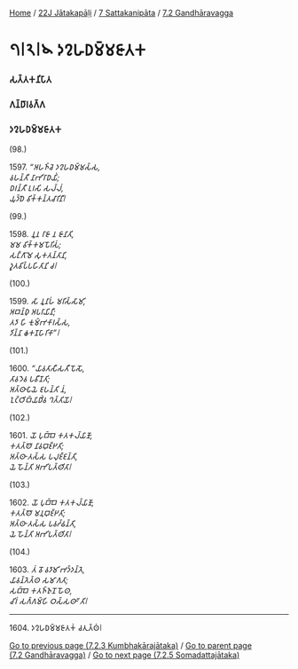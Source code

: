 
[Home](/) / [22J Jātakapāḷi](../../../22J.md) / [7 Sattakanipāta](../../7.md) / [7.2 Gandhāravagga](../7.2.md)

# 𑁭𑁇𑁨𑁇𑁪 𑀤𑀍𑀳𑀥𑀫𑁆𑀫𑀚𑀸𑀢𑀓

### 𑀲𑀢𑁆𑀢𑀓𑀦𑀺𑀧𑀸𑀢

### 𑀕𑀦𑁆𑀥𑀸𑀭𑀯𑀕𑁆𑀕

### 𑀤𑀍𑀳𑀥𑀫𑁆𑀫𑀚𑀸𑀢𑀓

(98.)

1597\. _“𑀅𑀳𑀜𑁆𑀘𑁂 𑀤𑀍𑀳𑀥𑀫𑁆𑀫𑀲𑁆𑀲,_  
_𑀯𑀳𑀦𑁆𑀢𑀻 𑀦𑀸𑀪𑀺𑀭𑀸𑀥𑀬𑀺𑀁;_  
_𑀥𑀭𑀦𑁆𑀢𑀻 𑀉𑀭𑀲𑀺 𑀲𑀮𑁆𑀮𑀁,_  
_𑀬𑀼𑀤𑁆𑀥𑁂 𑀯𑀺𑀓𑁆𑀓𑀦𑁆𑀢𑀘𑀸𑀭𑀺𑀦𑀻𑁇_  


(99.)

1598\. _𑀦𑀽𑀦 𑀭𑀸𑀚𑀸 𑀦 𑀚𑀸𑀦𑀸𑀢𑀺,_  
_𑀫𑀫 𑀯𑀺𑀓𑁆𑀓𑀫𑀧𑁄𑀭𑀺𑀲𑀁;_  
_𑀲𑀗𑁆𑀕𑀸𑀫𑁂 𑀲𑀼𑀓𑀢𑀦𑁆𑀢𑀸𑀦𑀺,_  
_𑀤𑀽𑀢𑀯𑀺𑀧𑁆𑀧𑀳𑀺𑀢𑀸𑀦𑀺 𑀘𑁇_  


(100.)

1599\. _𑀲𑀸 𑀦𑀽𑀦𑀸𑀳𑀁 𑀫𑀭𑀺𑀲𑁆𑀲𑀸𑀫𑀺,_  
_𑀅𑀩𑀦𑁆𑀥𑀼 𑀅𑀧𑀭𑀸𑀬𑀺𑀦𑀻;_  
_𑀢𑀤𑀸 𑀳𑀺 𑀓𑀼𑀫𑁆𑀪𑀓𑀸𑀭𑀲𑁆𑀲,_  
_𑀤𑀺𑀦𑁆𑀦𑀸 𑀙𑀓𑀡𑀳𑀸𑀭𑀺𑀓𑀸”𑁇_  


(101.)

1600\. _“𑀬𑀸𑀯𑀢𑀸𑀲𑀻𑀲𑀢𑀻 𑀧𑁄𑀲𑁄,_  
_𑀢𑀸𑀯𑀤𑁂𑀯 𑀧𑀯𑀻𑀡𑀢𑀺;_  
_𑀅𑀢𑁆𑀣𑀸𑀧𑀸𑀬𑁂 𑀚𑀳𑀦𑁆𑀢𑀺 𑀦𑀁,_  
_𑀑𑀝𑁆𑀞𑀺𑀩𑁆𑀬𑀸𑀥𑀺𑀁𑀯 𑀔𑀢𑁆𑀢𑀺𑀬𑁄𑁇_  


(102.)

1601\. _𑀬𑁄 𑀧𑀼𑀩𑁆𑀩𑁂 𑀓𑀢𑀓𑀮𑁆𑀬𑀸𑀡𑁄,_  
_𑀓𑀢𑀢𑁆𑀣𑁄 𑀦𑀸𑀯𑀩𑀼𑀚𑁆𑀛𑀢𑀺;_  
_𑀅𑀢𑁆𑀣𑀸 𑀢𑀲𑁆𑀲 𑀧𑀮𑀼𑀚𑁆𑀚𑀦𑁆𑀢𑀺,_  
_𑀬𑁂 𑀳𑁄𑀦𑁆𑀢𑀺 𑀅𑀪𑀺𑀧𑀢𑁆𑀣𑀺𑀢𑀸𑁇_  


(103.)

1602\. _𑀬𑁄 𑀧𑀼𑀩𑁆𑀩𑁂 𑀓𑀢𑀓𑀮𑁆𑀬𑀸𑀡𑁄,_  
_𑀓𑀢𑀢𑁆𑀣𑁄 𑀫𑀦𑀼𑀩𑀼𑀚𑁆𑀛𑀢𑀺;_  
_𑀅𑀢𑁆𑀣𑀸 𑀢𑀲𑁆𑀲 𑀧𑀯𑀟𑁆𑀠𑀦𑁆𑀢𑀺,_  
_𑀬𑁂 𑀳𑁄𑀦𑁆𑀢𑀺 𑀅𑀪𑀺𑀧𑀢𑁆𑀣𑀺𑀢𑀸𑁇_  


(104.)

1603\. _𑀢𑀁 𑀯𑁄 𑀯𑀤𑀸𑀫𑀺 𑀪𑀤𑁆𑀤𑀦𑁆𑀢𑁂,_  
_𑀬𑀸𑀯𑀦𑁆𑀢𑁂𑀢𑁆𑀣 𑀲𑀫𑀸𑀕𑀢𑀸;_  
_𑀲𑀩𑁆𑀩𑁂 𑀓𑀢𑀜𑁆𑀜𑀼𑀦𑁄 𑀳𑁄𑀣,_  
_𑀘𑀺𑀭𑀁 𑀲𑀕𑁆𑀕𑀫𑁆𑀳𑀺 𑀞𑀲𑁆𑀲𑀣𑀸”𑀢𑀺𑁇_  


---

1604\. 𑀤𑀍𑀳𑀥𑀫𑁆𑀫𑀚𑀸𑀢𑀓𑀁 𑀘𑀢𑀼𑀢𑁆𑀣𑀁𑁇



[Go to previous page (7.2.3 Kumbhakārajātaka)](7.2.3.md) / [Go to parent page (7.2 Gandhāravagga)](../7.2.md) / [Go to next page (7.2.5 Somadattajātaka)](7.2.5.md)


